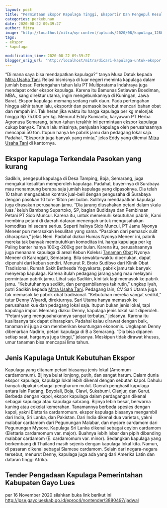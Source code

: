 ```yaml
---
layout: post
title: "Permintaan Ekspor Kapulaga Tinggi, Eksportir Dan Pengepul Kesulitan Penuhi Pasokan"
categories: perkebunan
date: 2020-08-22 09:39:27
author: Mitra
image: "http://localhost/mitra/wp-content/uploads/2020/08/kapulaga_1280x720.jpeg"
tags:
- ekspor
- kapulaga

modification_time: 2020-08-22 09:39:27
blogger_orig_url: "http://localhost/mitra/dicari-kapulaga-untuk-ekspor.html"
---
```


“Di mana saya bisa mendapatkan kapulaga?” tanya Musa Datuk kepada <a href="http://127.0.0.1/mitra">Mitra Usaha Tani</a>. Relasi bisnisnya di luar negeri meminta kapulaga dalam jumlah besar. Pertengahan tahun lalu PT Multipratama Indahraya juga mendapat order <span class="keyword _ngcontent-tud-100" aria-hidden="false">ekspor kapulaga</span>. Karena itu Bamunas Setiawan Boediman, MBA., sang direktur utama, ingin mengebunkannya di Kuningan, Jawa Barat.
<span class="keyword _ngcontent-tud-100" aria-hidden="false">Ekspor kapulaga</span> memang sedang naik daun. Pada pertengahan hingga akhir tahun lalu, eksportir dan pemasok berebut mencari bahan obat dan rempah ini. Tak heran jika waktu itu harga kapulaga per kg melonjak hingga Rp 75.000 per kg.
Menurut Eddy Kumianto, karyawan PT Herba Agronusa Semarang, tahun-tahun terakhir ini permintaan <span class="keyword _ngcontent-tud-100" aria-hidden="false">ekspor kapulaga</span> cukup banyak. Tahun lalu misalnya, penjualan kapulaga oleh perusahaannya mencapai 50 ton. Itupun hanya ke pabrik jamu dan pedagang lokal saja. Padahal, "Eksportir juga banyak yang minta," jelas Eddy yang ditemui <a href="http://127.0.0.1/mitra">Mitra Usaha Tani</a> di kantornya.
<h2><span class="keyword _ngcontent-tud-100" aria-hidden="false">Ekspor kapulaga</span> Terkendala Pasokan yang kurang</h2>
Sadikin, pengepul kapulaga di Desa Tamping, Boja, Semarang, juga mengakui kesulitan memperoleh kapulaga. Padahal, buyer-nya di Surabaya mau menampung berapa saja jumlah kapulaga yang dipasoknya. Dia telah 10 tahun mengadakan kontrak jual-beli dengan pengusaha di Surabaya dengan pasokan 10 ton- 15ton per bulan.
Sulitnya mendapatkan kapulaga juga dirasakan perusahaan jamu. “Dia jarang diusahakan petani dalam skala luas.’ keluh Bambang Supartoko, SP, bagian Budidaya dan Pembinaan Petani PT Sido Muncul. Karena itu, untuk memenuhi kebutuhan pabrik,  Kami membina petani di daerah dataran menengah untuk mengusahakan komoditas ini secara serius.
Seperti halnya Sido Muncul, PT Jamu Nyonya Meneer pun merasakan kesulitan yang sama. “Pasokan dari pemasok sulit diharapkan,” jelas Neni. Padahal diakui Humas Nyonya Meneer ini, pabrik mereka tak banyak membutuhkan komoditas ini. harga kapulaga per kg Paling banter hanya 100kg-200kg per bulan. Karena itu, perusahaannya juga menanam kapulaga di areal Kebun Koleksi <a class="wpil_keyword_link " title="Tanaman Obat" href="http://127.0.0.1/mitra/kesehatan" data-wpil-keyword-link="linked">Tanaman Obat</a> Nyonya Meneer di Karangjati, Semarang. Bila sewaktu-waktu diperlukan, dapat dipenuhi dari kebun sendiri.
Menurut R. Broto Sudibyo dari Klinik Obat Tradisional, Rumah Sakit Bethesda Yogyakarta, pabrik jamu tak banyak menyerap kapulaga. Karena itulah pedagang jarang yang mau melayani permintaan pabrik jamu. Lihat saja Sadikin, kini tak lagi memasok ke pabrik jamu. “Kebutuhannya sedikit, dan pengambilannya tak rutin,” ungkap Iyah, putri Sadikin kepada <a href="http://127.0.0.1/mitra">Mitra Usaha Tani</a>.
Pedagang lain, CV Sari Utama juga tak memasok ke pabrik obat tradisional. “Kebutuhan mereka sangat sedikit,” tutur Denny Wiyardi, direkturnya. Sari Utama hanya memasok ke perusahaan kue dan pedagang lokal saja. Itupun bukan jenis lokal, tapi kapulaga impor.
Memang diakui Denny, kapulaga jenis lokal sulit diperoleh. “Petani yang mengusahakannya sangat terbatas,” jelasnya. Karena itu kualitasnya tak dapat diharapkan. Padahal kalau dirawat dengan baik, tanaman ini juga akan memberikan keuntungan ekonomis.
Ungkapan Denny dibenarkan Nadirin, petani kapulaga di B a Semarang. “Dia bisa dipanen setiap saat, harganya juga tinggi,” jelasnya. Meskipun tidak dirawat khusus, umur tanaman bisa mencapai lima tahun.
<h2>Jenis Kapulaga Untuk Kebutuhan Ekspor</h2>
Kapulaga yang ditanam petani biasanya jenis lokal (Amomum cardamomum). Bijinya bulat lonjong, putih, dan sangat harum. Dalam dunia <span class="keyword _ngcontent-tud-100" aria-hidden="false">ekspor kapulaga</span>, kapulaga lokal lebih dikenal dengan sebutan kapol. Dahulu banyak dipakai sebagai pengharum mulut. Daerah penghasil kapulaga antara lain Padang, Boyolali, Boja, Ciawi, Sukabumi, Cianjur, dan Garut.
Berbeda dengan kapol, <span class="keyword _ngcontent-tud-100" aria-hidden="false">ekspor kapulaga</span> dalam perdagangan dikenal sebagai kapulaga atau kapulaga sabrang. Bijinya lebih besar, berwarna kuning atau cokelat kemerahan. Tanamannya berbeda spesies dengan kapol, yakni Elettaria cardamomum. <span class="keyword _ngcontent-tud-100" aria-hidden="false">ekspor kapulaga</span> biasanya mengambil dari India, Sri Lanka, dan Pakistan. Dari India dikenal dua varietas, yakni malabar cardamom dari Pegunungan Malabar, dan mysore cardamom dari Pegunungan Mysore.
Kapulaga Sri Lanka dikenal sebagai ceylon cardamom (Elettaria cardamomum var. major). Buahnya lebih lebar dan pipih dibanding malabar cardamom (E. cardamomum var. minor). Sedangkan kapulaga yang berkembang di Thailand masih sejenis dengan kapulaga lokal kita. Namun, di pasaran dikenal sebagai Siamese cardamom. Selain dari negara-negara tersebut, menurut Denny, kapulaga juga ada yang dari Amerika Latin dan dataran tinggi Afrika.
&nbsp;
<h2>Tender Pengadaan Kapulaga Pemerintahan Kabupaten Gayo Lues</h2>
per 16 November 2020 silahkan buka link berikut ini
<a href="http://lpse.gayolueskab.go.id/eproc4/nontender/3880497/jadwal">http://lpse.gayolueskab.go.id/eproc4/nontender/3880497/jadwal</a>
<div class="navbar-nav navbar-right"></div>
